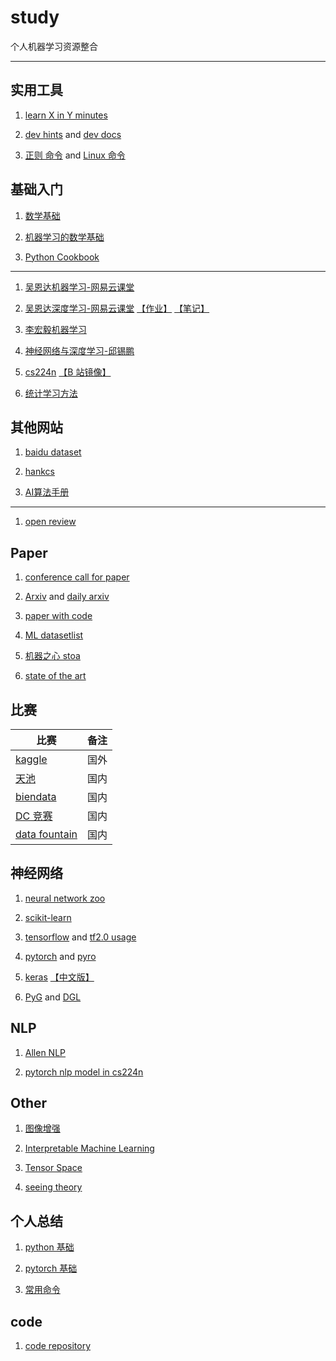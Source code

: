 <base target="_blank" />

# study

个人机器学习资源整合

---

## 实用工具

1. [learn X in Y minutes](https://learnxinyminutes.com/) 

1. [dev hints](https://devhints.io/) and [dev docs](https://devdocs.io/)

1. [正则 命令](https://regexr.com/) and [Linux 命令](https://wangchujiang.com/linux-command/)


## 基础入门

1. [数学基础](http://www.ai-start.com/dl2017/html/math.html)

1. [机器学习的数学基础](https://zhuanlan.zhihu.com/p/25197792)

1. [Python Cookbook](https://python3-cookbook.readthedocs.io/zh_CN/latest/)

---

1. [吴恩达机器学习-网易云课堂](https://study.163.com/course/introduction/1004570029.htm)

1. [吴恩达深度学习-网易云课堂](https://mooc.study.163.com/smartSpec/detail/1001319001.htm) [【作业】](https://github.com/stormstone/deeplearning.ai) [【笔记】](http://www.ai-start.com/dl2017/)

1. [李宏毅机器学习](https://datawhalechina.github.io/leeml-notes/)

1. [神经网络与深度学习-邱锡鹏](https://nndl.github.io/)

1. [cs224n](https://cs224d.stanford.edu/) [【B 站镜像】](https://www.bilibili.com/video/av46216519)

1. [统计学习方法](https://github.com/fengdu78/lihang-code)


## 其他网站

1. [baidu dataset](https://ai.baidu.com/broad)

1. [hankcs](http://www.hankcs.com/)

1. [AI算法手册](http://www.huaxiaozhuan.com/)

---

1. [open review](https://openreview.net/)

## Paper

1. [conference call for paper](https://jackietseng.github.io/conference_call_for_paper/conferences.html)

1. [Arxiv](https://arxiv.org/) and [daily arxiv](http://dailyarxiv.com/)

1. [paper with code](https://paperswithcode.com/)

1. [ML datasetlist](https://www.datasetlist.com/)

1. [机器之心 stoa](https://www.jiqizhixin.com/sota)

1. [state of the art](https://www.stateoftheart.ai/)


## 比赛

| 比赛                                  | 备注 |
| ------------------------------------- | ---- |
| [kaggle](https://www.kaggle.com/)     | 国外 |
| [天池](https://tianchi.aliyun.com/)   | 国内 |
| [biendata](https://www.biendata.com/) | 国内 |
| [DC 竞赛](http://www.dcjingsai.com/)  | 国内 |
|[data fountain](https://www.datafountain.cn)|国内|


## 神经网络

1. [neural network zoo](http://www.asimovinstitute.org/neural-network-zoo/)

1. [scikit-learn](https://scikit-learn.org/)

1. [tensorflow](https://www.tensorflow.org/) and [tf2.0 usage](https://tf.wiki/)

1. [pytorch](https://pytorch.org/) and [pyro](https://pyro.ai/)

1. [keras](https://keras.io/) [【中文版】](https://keras.io/zh/)

1. [PyG](https://pytorch-geometric.readthedocs.io) and [DGL](https://www.dgl.ai/)


## NLP

1. [Allen NLP](https://allennlp.org/)

1. [pytorch nlp model in cs224n](https://github.com/DSKSD/DeepNLP-models-Pytorch)


## Other

1. [图像增强](https://imgaug.readthedocs.io/)

1. [Interpretable Machine Learning](https://christophm.github.io/interpretable-ml-book/index.html)

1. [Tensor Space](https://tensorspace.org/)

1. [seeing theory](https://seeing-theory.brown.edu/)

## 个人总结

1. [python 基础](markdown/python基础.md)

1. [pytorch 基础](markdown/pytorch基础.md)

1. [常用命令](/markdown/常用命令.md)


## code

1. [code repository](https://github.com/yuwl798180/ai-source/tree/master/code)
